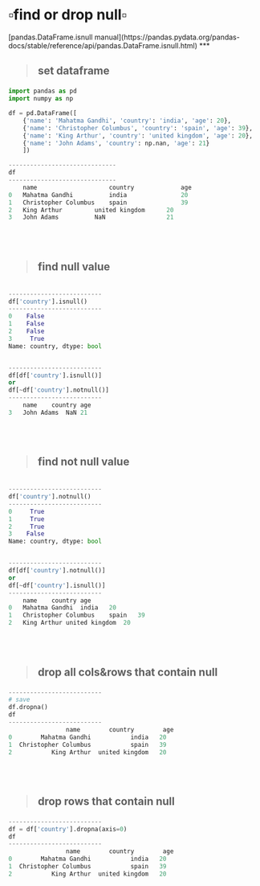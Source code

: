 <h1>▫️find or drop null▫️</h1>
[pandas.DataFrame.isnull manual](https://pandas.pydata.org/pandas-docs/stable/reference/api/pandas.DataFrame.isnull.html)
***
<br>

<h2><blockquote>set dataframe</h2>
	
```python
import pandas as pd
import numpy as np

df = pd.DataFrame([
	{'name': 'Mahatma Gandhi', 'country': 'india', 'age': 20},
	{'name': 'Christopher Columbus', 'country': 'spain', 'age': 39},
	{'name': 'King Arthur', 'country': 'united kingdom', 'age': 20},
	{'name': 'John Adams', 'country': np.nan, 'age': 21}
	])

------------------------------
df
------------------------------
	name	                country	            age
0	Mahatma Gandhi	        india	            20
1	Christopher Columbus	spain	            39
2	King Arthur	        united kingdom      20
3	John Adams	        NaN                 21

```
<br><br>

<h2><blockquote>find null value</h2>

```python

--------------------------
df['country'].isnull()
--------------------------
0    False
1    False
2    False
3     True
Name: country, dtype: bool


--------------------------
df[df['country'].isnull()]
or
df[~df['country'].notnull()]
--------------------------
	name	country	age
3	John Adams	NaN	21
```
<br><br>


<h2><blockquote>find not null value</h2>

```python

--------------------------
df['country'].notnull()
--------------------------
0     True
1     True
2     True
3    False
Name: country, dtype: bool


--------------------------
df[df['country'].notnull()]
or
df[~df['country'].isnull()]
--------------------------
	name	country	age
0	Mahatma Gandhi	india	20
1	Christopher Columbus	spain	39
2	King Arthur	united kingdom	20
```
<br><br>

	
<h2><blockquote>drop all cols&rows that contain null</h2>

```python
--------------------------
# save
df.dropna()
df
--------------------------
                name        country        age
0        Mahatma Gandhi           india   20
1  Christopher Columbus           spain   39
2           King Arthur  united kingdom   20


```
		
<br><br>
		

<h2><blockquote>drop rows that contain null</h2>

```python
--------------------------
df = df['country'].dropna(axis=0)
df
--------------------------
                name        country        age
0        Mahatma Gandhi           india   20
1  Christopher Columbus           spain   39
2           King Arthur  united kingdom   20


```
